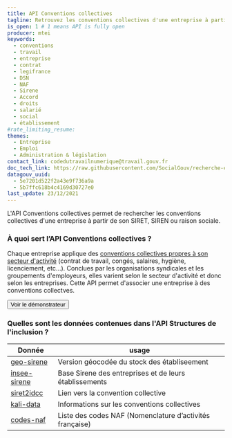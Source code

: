 ```yaml
---
title: API Conventions collectives
tagline: Retrouvez les conventions collectives d'une entreprise à partir de son numéro SIRET
is_open: 1 # 1 means API is fully open
producer: mtei
keywords:
  - conventions
  - travail
  - entreprise
  - contrat
  - legifrance
  - DSN
  - NAF
  - Sirene
  - Accord
  - droits
  - salarié
  - social
  - établissement
#rate_limiting_resume: 
themes:
  - Entreprise
  - Emploi
  - Administration & législation
contact_link: codedutravailnumerique@travail.gouv.fr
doc_tech_link: https://raw.githubusercontent.com/SocialGouv/recherche-entreprises/master/api/openapi.yaml
datagouv_uuid:
  - 5e7201d522f2a43e9f736a9a
  - 5b7ffc618b4c4169d30727e0
last_update: 23/12/2021
---
```


L'API Conventions collectives permet de rechercher les conventions collectives d'une entreprise à partir de son SIRET, SIREN ou raison sociale.

### À quoi sert l’API Conventions collectives ?

Chaque entreprise applique des [conventions collectives propres à son secteur d'activité](https://www.service-public.fr/particuliers/vosdroits/F78) (contrat de travail, congés, salaires, hygiène, licenciement, etc...).
Conclues par les organisations syndicales et les groupements d'employeurs, elles varient selon le secteur d'activité et donc selon les entreprises. Cette API permet d'associer une entreprise à des conventions collectves.

<Button href="https://recherche-entreprises.fabrique.social.gouv.fr/">Voir le démonstrateur</Button>

### Quelles sont les données contenues dans l'API Structures de l'inclusion ?

| Donnée                                                                                                                                                                        | usage                                                    |
| ------------------------------------------------------------------------------------------------------------------------------------------------------------------------------ | -------------------------------------------------------- |
| [geo-sirene](https://www.data.gouv.fr/fr/datasets/base-sirene-des-entreprises-et-de-leurs-etablissements-siren-siret/#resource-community-c6006b4d-0b4b-4504-a762-1efe69c7ed18) | Version géocodée du stock des établiseement              |
| [insee-sirene](https://www.data.gouv.fr/fr/datasets/base-sirene-des-entreprises-et-de-leurs-etablissements-siren-siret/)                                                       | Base Sirene des entreprises et de leurs établissements   |
| [siret2idcc](https://www.data.gouv.fr/fr/datasets/liste-des-conventions-collectives-par-entreprise-siret/#_)                                                                   | Lien vers la convention collective                       |
| [kali-data](https://github.com/SocialGouv/kali-data)                                                                                                                           | Informations sur les conventions collectives             |
| [codes-naf](https://github.com/SocialGouv/codes-naf)                                                                                                                           | Liste des codes NAF (Nomenclature d’activités française) |
